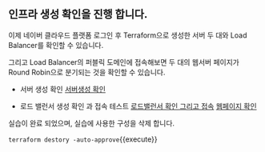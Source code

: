 ## 인프라 생성 확인을 진행 합니다.

이제 네이버 클라우드 플랫폼 로그인 후 Terraform으로 생성한 서버 두 대와 Load Balancer를 확인할 수 있습니다.

그리고 Load Balancer의 퍼블릭 도메인에 접속해보면 두 대의 웹서버 페이지가 Round Robin으로 분기되는 것을 확인할 수 있습니다.

- 서버 생성 확인
[서버생성 확인](https://miro.medium.com/max/629/0*SlLV84fujHe-qu3F)

- 로드 밸런서 생성 확인 과  접속 테스트
[로드밸런서 확인 그리고 접속](https://miro.medium.com/max/657/0*umbEgl-rPwJ6IsB5)
[웹페이지 확인](https://miro.medium.com/max/575/0*A9zKkwBbgjQubLSt)

실습이 완료 되었으며, 실습에 사용한 구성을 삭제 합니다.

`terraform destory -auto-approve`{{execute}}
